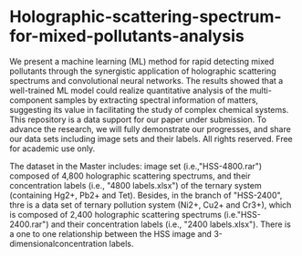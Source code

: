 # Holographic-scattering-spectrum-for-mixed-pollutants-analysis
We present a machine learning (ML) method for rapid detecting mixed pollutants through the synergistic application of holographic scattering spectrums and convolutional neural networks. The results showed that a well-trained ML model could realize quantitative analysis of the multi-component samples by extracting spectral information of matters, suggesting its value in facilitating the study of complex chemical systems. This repository is a data support for our paper under submission. To advance the research, we will fully demonstrate our progresses, and share our data sets including image sets and their labels. All rights reserved. Free for academic use only.

  The dataset in the Master includes: image set (i.e.,"HSS-4800.rar") composed of 4,800 holographic scattering spectrums, and their concentration labels (i.e., "4800 labels.xlsx") of the ternary system (containing Hg2+, Pb2+ and Tet). Besides, in the branch of "HSS-2400", thre is a data set of ternary pollution system (Ni2+, Cu2+ and Cr3+), which is composed of 2,400 holographic scattering spectrums (i.e."HSS-2400.rar") and their concentration labels (i.e., "2400 labels.xlsx"). There is a one to one relationship between the HSS image and 3-dimensionalconcentration labels.

